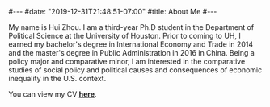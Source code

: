 #---
#date: "2019-12-31T21:48:51-07:00"
#title: About Me
#---

My name is Hui Zhou. I am a third-year Ph.D student in the Department of Political Science at the University of Houston. Prior to coming to UH, I earned my bachelor's degree in International Economy and Trade in 2014 and the master's degree in Public Administration in 2016 in China. Being a policy major and comparative minor, I am interested in the comparative studies of social policy and political causes and consequences of economic inequality in the U.S. context.

You can view my CV [**here**](https://www.dropbox.com/s/buftmxgsaoxy37k/HZ_CV2019.pdf?dl=0).
